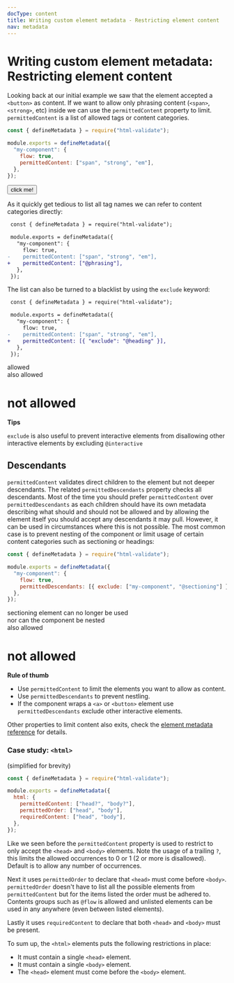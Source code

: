 ```yaml
---
docType: content
title: Writing custom element metadata - Restricting element content
nav: metadata
---
```


# Writing custom element metadata: Restricting element content

Looking back at our initial example we saw that the element accepted a `<button>` as content.
If we want to allow only phrasing content (`<span>`, `<strong>`, etc) inside we can use the `permittedContent` property to limit.
`permittedContent` is a list of allowed tags or content categories.

```js
const { defineMetadata } = require("html-validate");

module.exports = defineMetadata({
  "my-component": {
    flow: true,
    permittedContent: ["span", "strong", "em"],
  },
});
```

<validate name="tags" elements="restrict-content-tags.json">
  <my-component>
    <button type="button">click me!</button>
  </my-component>
</validate>

As it quickly get tedious to list all tag names we can refer to content categories directly:

```diff
 const { defineMetadata } = require("html-validate");

 module.exports = defineMetadata({
   "my-component": {
     flow: true,
-    permittedContent: ["span", "strong", "em"],
+    permittedContent: ["@phrasing"],
   },
 });
```

The list can also be turned to a blacklist by using the `exclude` keyword:

```diff
 const { defineMetadata } = require("html-validate");

 module.exports = defineMetadata({
   "my-component": {
     flow: true,
-    permittedContent: ["span", "strong", "em"],
+    permittedContent: [{ "exclude": "@heading" }],
   },
 });
```

<validate name="exclude" elements="restrict-content-exclude.json">
  <my-component>
    <div>allowed</div>
    <span>also allowed</span>
    <h1>not allowed</h1>
  </my-component>
</validate>

<div class="alert alert-info">
	<i class="fa-solid fa-info-circle" aria-hidden="true"></i>
	<strong>Tips</strong>
	<p><code>exclude</code> is also useful to prevent interactive elements from disallowing other interactive elements by excluding <code>@interactive</code></p>
</div>

## Descendants

`permittedContent` validates direct children to the element but not deeper descendants.
The related `permittedDescendants` property checks all descendants.
Most of the time you should prefer `permittedContent` over `permittedDescendants` as each children should have its own metadata describing what should and should not be allowed and by allowing the element itself you should accept any descendants it may pull.
However, it can be used in circumstances where this is not possible.
The most common case is to prevent nesting of the component or limit usage of certain content categories such as sectioning or headings:

```js
const { defineMetadata } = require("html-validate");

module.exports = defineMetadata({
  "my-component": {
    flow: true,
    permittedDescendants: [{ exclude: ["my-component", "@sectioning"] }],
  },
});
```

<validate name="descendants" elements="restrict-content-descendants.json">
  <my-component>
  <!-- the div itself is allowed -->
    <div>
      <footer>
        sectioning element can no longer be used
      </footer>
      <my-component>
        nor can the component be nested
      </my-component>
    </div>
    <span>also allowed</span>
    <h1>not allowed</h1>
  </my-component>
</validate>

<div class="alert alert-info">
	<i class="fa-solid fa-info-circle" aria-hidden="true"></i>
	<strong>Rule of thumb</strong>
	<ul>
		<li>Use <code>permittedContent</code> to limit the elements you want to allow as content.</li>
		<li>Use <code>permittedDescendants</code> to prevent nestling.</li>
		<li>If the component wraps a <code>&lt;a&gt;</code> or <code>&lt;button&gt;</code> element use <code>permittedDescendants</code> exclude other interactive elements.</li>
	</ul>
</div>

Other properties to limit content also exits, check the [element metadata reference](/usage/elements.html) for details.

### Case study: `<html>`

(simplified for brevity)

```js
const { defineMetadata } = require("html-validate");

module.exports = defineMetadata({
  html: {
    permittedContent: ["head?", "body?"],
    permittedOrder: ["head", "body"],
    requiredContent: ["head", "body"],
  },
});
```

Like we seen before the `permittedContent` property is used to restrict to only accept the `<head>` and `<body>` elements.
Note the usage of a trailing `?`, this limits the allowed occurrences to 0 or 1 (2 or more is disallowed).
Default is to allow any number of occurrences.

Next it uses `permittedOrder` to declare that `<head>` must come before `<body>`.
`permittedOrder` doesn't have to list all the possible elements from `permittedContent` but for the items listed the order must be adhered to.
Contents groups such as `@flow` is allowed and unlisted elements can be used in any anywhere (even between listed elements).

Lastly it uses `requiredContent` to declare that both `<head>` and `<body>` must be present.

To sum up, the `<html>` elements puts the following restrictions in place:

- It must contain a single `<head>` element.
- It must contain a single `<body>` element.
- The `<head>` element must come before the `<body>` element.
